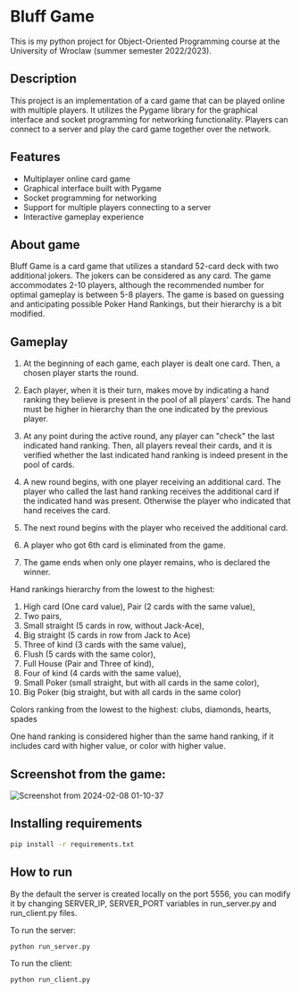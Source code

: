 # Bluff Game

This is my python project for Object-Oriented Programming course at the University of Wroclaw (summer semester 2022/2023).

## Description
This project is an implementation of a card game that can be played online with multiple players. It utilizes the Pygame library for the graphical interface and socket programming for networking functionality. Players can connect to a server and play the card game together over the network.

## Features
- Multiplayer online card game
- Graphical interface built with Pygame
- Socket programming for networking
- Support for multiple players connecting to a server
- Interactive gameplay experience

## About game

Bluff Game is a card game that utilizes a standard 52-card deck with two additional jokers. The jokers can be considered as any card. The game accommodates 2-10 players, although the recommended number for optimal gameplay is between 5-8 players.
The game is based on guessing and anticipating possible Poker Hand Rankings, but their hierarchy is a bit modified.

## Gameplay

1. At the beginning of each game, each player is dealt one card. Then, a chosen player starts the round.

2. Each player, when it is their turn, makes move by indicating a hand ranking they believe is present in the pool of all players' cards. The hand must be higher in hierarchy than the one indicated by the previous player.

3. At any point during the active round, any player can "check" the last indicated hand ranking. Then, all players reveal their cards, and it is verified whether the last indicated hand ranking is indeed present in the pool of cards.

4. A new round begins, with one player receiving an additional card. The player who called the last hand ranking receives  the additional card if the indicated hand was present. Otherwise the player who indicated that hand receives the card.

5. The next round begins with the player who received the additional card.

6. A player who got 6th card is eliminated from the game.

7. The game ends when only one player remains, who is declared the winner.

Hand rankings hierarchy from the lowest to the highest:
1. High card (One card value),
Pair (2 cards with the same value),
2. Two pairs,
3. Small straight (5 cards in row, without Jack-Ace),
4. Big straight (5 cards in row from Jack to Ace)
5. Three of kind (3 cards with the same value),
6. Flush (5 cards with the same color),
7. Full House (Pair and Three of kind),
8. Four of kind (4 cards with the same value),
8. Small Poker (small straight, but with all cards in the same color),
9. Big Poker (big straight, but with all cards in the same color)

Colors ranking from the lowest to the highest:
clubs, diamonds, hearts, spades

One hand ranking is considered higher than the same hand ranking, if it includes card with higher value, or color with higher value.

## Screenshot from the game:
![Screenshot from 2024-02-08 01-10-37](https://github.com/fabiangro/Bluff-Game/assets/118316299/b7ddb084-53e4-4e75-9eae-845d6207f30a)

## Installing requirements

```bash
pip install -r requirements.txt
```

## How to run
By the default the server is created locally on the port 5556, you can modify it by changing SERVER_IP, SERVER_PORT variables in run_server.py and run_client.py files.

To run the server:
```bash
python run_server.py
```
To run the client:
```bash
python run_client.py
```
